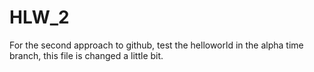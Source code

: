 # HLW_2
For the second approach to github, test the helloworld
in the alpha time branch, this file is changed a little bit.
